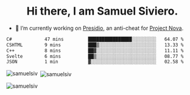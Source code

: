 <h1 align="center">Hi there, I am Samuel Siviero.</h1>

- 🔭 I’m currently working on [Presidio](https://presidio.ac), an anti-cheat for [Project Nova](https://discord.gg/novafn).

<!--START_SECTION:waka-->

```txt
C#            47 mins         ████████████████░░░░░░░░░   64.07 %
CSHTML        9 mins          ███▒░░░░░░░░░░░░░░░░░░░░░   13.33 %
C++           8 mins          ██▓░░░░░░░░░░░░░░░░░░░░░░   11.11 %
Svelte        6 mins          ██▒░░░░░░░░░░░░░░░░░░░░░░   08.77 %
JSON          1 min           ▓░░░░░░░░░░░░░░░░░░░░░░░░   02.58 %
```

<!--END_SECTION:waka-->

<p><img align="left" src="https://github-readme-stats.vercel.app/api/top-langs?username=samuelsiv&show_icons=true&locale=en&layout=compact&theme=radical" alt="samuelsiv" /></p>

<p>&nbsp;<img align="center" src="https://github-readme-stats.vercel.app/api?username=samuelsiv&show_icons=true&locale=en&theme=radical" alt="samuelsiv" /></p>
<p align="left"> <img src="https://komarev.com/ghpvc/?username=samuelsiv&label=Profile%20views&color=0e75b6&style=flat" alt="samuelsiv" /> </p>
